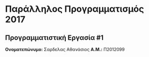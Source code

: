 # Παράλληλος Προγραμματισμός 2017
## Προγραμματιστική Εργασία #1

**Ονοματεπώνυμο:** Σαρδελας Αθανάσιος
**Α.Μ.:** Π2012099


